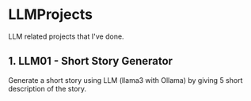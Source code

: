 # LLMProjects
LLM related projects that I've done.

## 1. LLM01 - Short Story Generator
Generate a short story using LLM (llama3 with Ollama) by giving 5 short description of the story.
